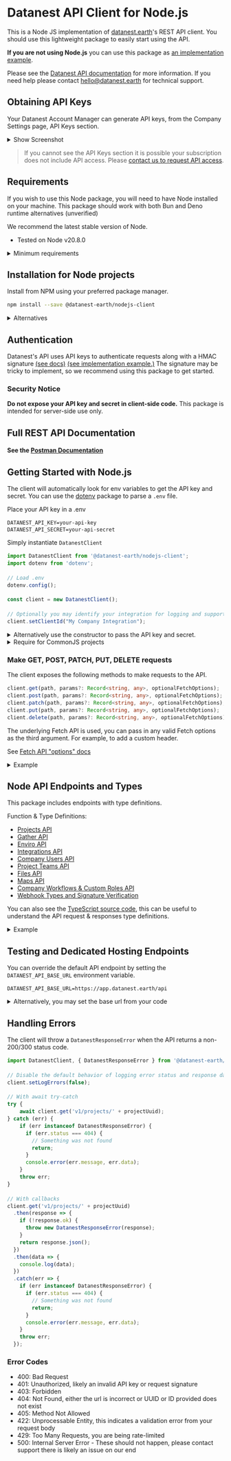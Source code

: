 # Datanest API Client for Node.js

This is a Node JS implementation of [datanest.earth](https://datanest.earth)'s REST API client.
You should use this lightweight package to easily start using the API.

**If you are not using Node.js** you can use this package as [an implementation example](https://github.com/search?q=repo%3Adatanest-earth%2Fdatanest-nodejs-client+DatanestClient&type=code).

Please see the [Datanest API documentation](docs/readme.md) for more information.
If you need help please contact [hello@datanest.earth](mailto:hello@datanest.earth) for technical support.

## Obtaining API Keys

Your Datanest Account Manager can generate API keys, from the Company Settings page, API Keys section.
<details>
<summary>Show Screenshot</summary>

![API Key management section](./docs/media/api-key-management.png)

</details>

> If you cannot see the API Keys section it is possible your subscription does not include API access. Please [contact us to request API access](mailto:hello@datanest.earth?subject=API%20Access%20Request).

## Requirements

If you wish to use this Node package, you will need to have Node installed on your machine.
This package should work with both Bun and Deno runtime alternatives (unverified)

We recommend the latest stable version of Node.
- Tested on Node v20.8.0

<details>
<summary>Minimum requirements</summary>

- Fetch API is required, available in Node v18.0+ (unverified)
> [node-fetch](https://www.npmjs.com/package/node-fetch) may allow for earlier versions

</details>

## Installation for Node projects

Install from NPM using your preferred package manager.

```bash
npm install --save @datanest-earth/nodejs-client
```
<details>
<summary>Alternatives</summary>

```bash
pnpm add @datanest-earth/nodejs-client
```
```bash
bun add @datanest-earth/nodejs-client
```
</details>


## Authentication

Datanest's API uses API keys to authenticate requests along with a HMAC signature [(see docs)](./docs/readme.md) [(see implementation example.)](https://github.com/search?q=repo%3Adatanest-earth/datanest-nodejs-client%20signRequest&type=code) The signature may be tricky to implement, so we recommend using this package to get started.

### Security Notice

**Do not expose your API key and secret in client-side code.**
This package is intended for server-side use only.

## Full REST API Documentation
  
#### See the [Postman Documentation](docs/postman/readme.md)

## Getting Started with Node.js

The client will automatically look for env variables to get the API key and secret. You can use the [dotenv](https://www.npmjs.com/package/dotenv) package to parse a `.env` file.

Place your API key in a .env
```env
DATANEST_API_KEY=your-api-key
DATANEST_API_SECRET=your-api-secret
```

Simply instantiate `DatanestClient`
```js
import DatanestClient from '@datanest-earth/nodejs-client';
import dotenv from 'dotenv';

// Load .env
dotenv.config();

const client = new DatanestClient();

// Optionally you may identify your integration for logging and support purposes
client.setClientId("My Company Integration");
```

<details>
<summary>Alternatively use the constructor to pass the API key and secret.</summary>


```js
import DatanestClient from '@datanest-earth/nodejs-client';

const client = new DatanestClient('your-api-key', 'your-api-secret');
```
</details>

<details>
<summary>Require for CommonJS projects</summary>

```js
const { DatanestClient, projects } = require("@datanest-earth/nodejs-client");
```
</details>

### Make GET, POST, PATCH, PUT, DELETE requests

The client exposes the following methods to make requests to the API.

```ts
client.get(path, params?: Record<string, any>, optionalFetchOptions);
client.post(path, params?: Record<string, any>, optionalFetchOptions);
client.patch(path, params?: Record<string, any>, optionalFetchOptions);
client.put(path, params?: Record<string, any>, optionalFetchOptions);
client.delete(path, params?: Record<string, any>, optionalFetchOptions);
```

The underlying Fetch API is used, you can pass in any valid Fetch options as the third argument. For example, to add a custom header.

See [Fetch API "options" docs](https://developer.mozilla.org/en-US/docs/Web/API/fetch#options)

<details>
<summary>Example</summary>

```ts
import DatanestClient from '@datanest-earth/nodejs-client';
import dotenv from 'dotenv';

// Load .env
dotenv.config();

async function listProjects() {
  const client = new DatanestClient();
    client.setClientId("Company A Version 1");
    const response = await client.get('v1/projects');
    const projects = await response.json();
    console.log(projects);
}

listProjects();
```
</details>

## Node API Endpoints and Types

This package includes endpoints with type definitions.

Function & Type Definitions:
- [Projects API](./src/projects.ts)
- [Gather API](./src/gather.ts)
- [Enviro API](./src/enviro.ts)
- [Integrations API](./src/integrations.ts)
- [Company Users API](./src/users.ts)
- [Project Teams API](./src/teams.ts)
- [Files API](./src/files.ts)
- [Maps API](./src/maps.ts)
- [Company Workflows & Custom Roles API](./src/workflows.ts)
- [Webhook Types and Signature Verification](./src/webhook.ts)

You can also see the [TypeScript source code](./src/), this can be useful to understand the API request & responses type definitions.

<details>
<summary>Example</summary>

```ts
import DatanestClient, { projects as projectEndpoints } from '@datanest-earth/nodejs-client';
import dotenv from 'dotenv';

// Load .env
dotenv.config();

async function listProjects() {
  const client = new DatanestClient();
  client.setClientId("Company A Version 1");
  const page = 1;
  const projects = await projectEndpoints.listProjects(client, page);
  console.log(projects);
}

listProjects();
```
</details>

## Testing and Dedicated Hosting Endpoints

You can override the default API endpoint by setting the `DATANEST_API_BASE_URL` environment variable.

```env
DATANEST_API_BASE_URL=https://app.datanest.earth/api
```

<details>
<summary>Alternatively, you may set the base url from your code</summary>

```ts
import DatanestClient from '@datanest-earth/nodejs-client';

const client = new DatanestClient();
client.setBaseUrl('https://app.datanest.earth/api');
```
</details>

## Handling Errors

The client will throw a `DatanestResponseError` when the API returns a non-200/300 status code.

```ts
import DatanestClient, { DatanestResponseError } from '@datanest-earth/nodejs-client';

// Disable the default behavior of logging error status and response data
client.setLogErrors(false);

// With await try-catch
try {
    await client.get('v1/projects/' + projectUuid);
} catch (err) {
    if (err instanceof DatanestResponseError) {
      if (err.status === 404) {
        // Something was not found
        return;
      }
      console.error(err.message, err.data);
    }
    throw err;
}

// With callbacks
client.get('v1/projects/' + projectUuid)
  .then(response => {
    if (!response.ok) {
      throw new DatanestResponseError(response);
    }
    return response.json();
  })
  .then(data => {
    console.log(data);
  })
  .catch(err => {
    if (err instanceof DatanestResponseError) {
      if (err.status === 404) {
        // Something was not found
        return;
      }
      console.error(err.message, err.data);
    }
    throw err;
  });
```

### Error Codes

- 400: Bad Request
- 401: Unauthorized, likely an invalid API key or request signature
- 403: Forbidden
- 404: Not Found, either the url is incorrect or UUID or ID provided does not exist
- 405: Method Not Allowed
- 422: Unprocessable Entity, this indicates a validation error from your request body
- 429: Too Many Requests, you are being rate-limited
- 500: Internal Server Error - These should not happen, please contact support there is likely an issue on our end